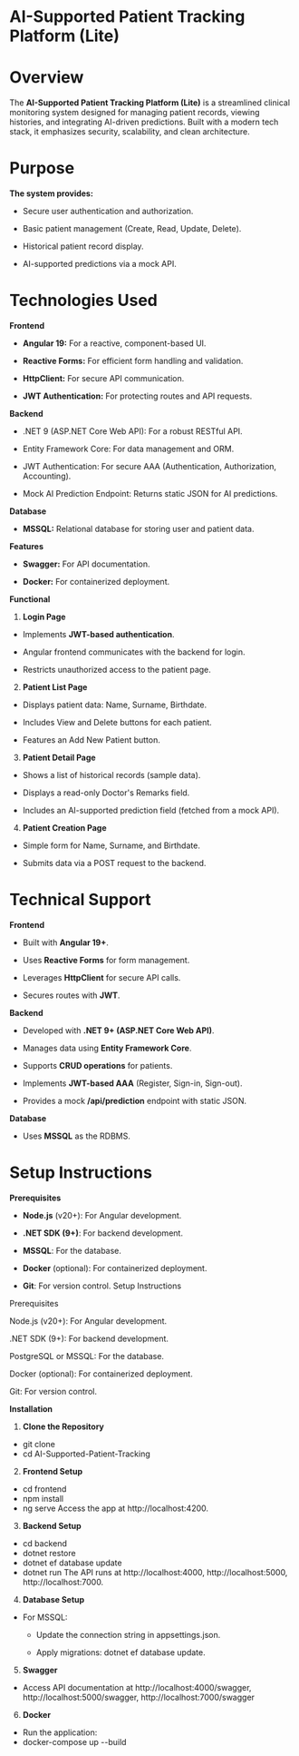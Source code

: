 # AI-Supported Patient Tracking Platform (Lite)

# **Overview**

The **AI-Supported Patient Tracking Platform (Lite)** is a streamlined clinical monitoring system designed for managing patient records, viewing histories, and integrating AI-driven predictions. Built with a modern tech stack, it emphasizes security, scalability, and clean architecture.

# **Purpose**

**The system provides:**

- Secure user authentication and authorization.
  
- Basic patient management (Create, Read, Update, Delete).
- Historical patient record display.
- AI-supported predictions via a mock API.

# **Technologies Used**

**Frontend**

- **Angular 19:** For a reactive, component-based UI.

- **Reactive Forms:** For efficient form handling and validation.

- **HttpClient:** For secure API communication.

- **JWT Authentication:** For protecting routes and API requests.

**Backend**

- .NET 9 (ASP.NET Core Web API): For a robust RESTful API.

- Entity Framework Core: For data management and ORM.

- JWT Authentication: For secure AAA (Authentication, Authorization, Accounting).

- Mock AI Prediction Endpoint: Returns static JSON for AI predictions.

**Database**

- **MSSQL:** Relational database for storing user and patient data.

**Features**

- **Swagger:** For API documentation.

- **Docker:** For containerized deployment.

**Functional**

1. **Login Page**

- Implements **JWT-based authentication**.

- Angular frontend communicates with the backend for login.

- Restricts unauthorized access to the patient page.



2. **Patient List Page**

- Displays patient data: Name, Surname, Birthdate.

- Includes View and Delete buttons for each patient.

- Features an Add New Patient button.



3. **Patient Detail Page**

- Shows a list of historical records (sample data).

- Displays a read-only Doctor's Remarks field.

- Includes an AI-supported prediction field (fetched from a mock API).



4. **Patient Creation Page**

- Simple form for Name, Surname, and Birthdate.

- Submits data via a POST request to the backend.

 # **Technical Support**

**Frontend**

- Built with **Angular 19+**.

- Uses **Reactive Forms** for form management.

- Leverages **HttpClient** for secure API calls.

- Secures routes with **JWT**.

 **Backend**

- Developed with **.NET 9+ (ASP.NET Core Web API)**.

- Manages data using **Entity Framework Core**.

- Supports **CRUD operations** for patients.

- Implements **JWT-based AAA** (Register, Sign-in, Sign-out).

- Provides a mock **/api/prediction** endpoint with static JSON.


**Database**
- Uses **MSSQL** as the RDBMS.

# **Setup Instructions**

**Prerequisites**

- **Node.js** (v20+): For Angular development.

- **.NET SDK (9+)**: For backend development.

- **MSSQL**: For the database.

- **Docker** (optional): For containerized deployment.

- **Git**: For version control.
Setup Instructions

Prerequisites





Node.js (v20+): For Angular development.



.NET SDK (9+): For backend development.



PostgreSQL or MSSQL: For the database.



Docker (optional): For containerized deployment.



Git: For version control.

**Installation**

1. **Clone the Repository**
  - git clone <repository-url>
  - cd AI-Supported-Patient-Tracking
2. **Frontend Setup**
  - cd frontend
  - npm install
  - ng serve
Access the app at http://localhost:4200.

3. **Backend Setup**
  - cd backend
  - dotnet restore
  - dotnet ef database update
  - dotnet run
The API runs at http://localhost:4000, http://localhost:5000, http://localhost:7000.

4. **Database Setup**

- For MSSQL:

  - Update the connection string in appsettings.json.

  - Apply migrations: dotnet ef database update.
  
5. **Swagger**
 - Access API documentation at http://localhost:4000/swagger,  http://localhost:5000/swagger,  http://localhost:7000/swagger
   
6. **Docker** 
 - Run the application:
  - docker-compose up --build
